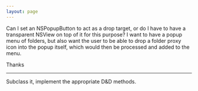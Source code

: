 ```yaml
---
layout: page
---
```




Can I set an NSPopupButton to act as a drop target, or do I have to have a transparent NSView on top of it for this purpose?  I want to have a popup menu of folders, but also want the user to be able to drop a folder proxy icon into the popup itself, which would then be processed and added to the menu.

Thanks

----

Subclass it, implement the appropriate D&D methods.

